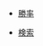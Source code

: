 + [勝率](https://nekkoqyul.github.io/htmltest/rate.html)

+ [検索](https://nekkoqyul.github.io/htmltest/search.html)
